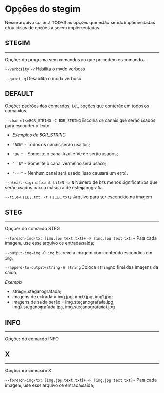# Opções do stegim

Nesse arquivo conterá TODAS as opções que estão sendo implementadas e/ou ideias de opções a serem implementadas.

## STEGIM
---------

Opções do programa sem comandos ou que precedem os comandos.

`--verbosity` `-v`	Habilita o modo verboso

`--quiet` `-q`	Desabilita o modo verboso

## DEFAULT

Opções padrões dos comandos, i.e., opções que conterão em todos os comandos.

`--channels=BGR_STRING` `-C BGR_STRING` Escolha de canais que serão usados para esconder o texto.

* *Exemplos de BGR_STRING*

* `"BGR"` - Todos os canais serão usados;

* `"BG-"` - Somente o canal Azul e Verde serão usados;

* `"--R"` - Somente o canal vermelho será usado;

* `"---"` - Nenhum canal será usado (isso causará um erro).

`--nleast-siginificant-bit=N` `-b N` Número de bits menos significativos que serão usados para a máscara de esteganografia.

`--file=FILE[.txt]` `-f FILE[.txt]` Arquivo para ser escondido na imagem

## STEG
-------

Opções do comando STEG

`--foreach-img-txt [img.jpg text.txt]+` `-F [img.jpg text.txt]+` Para cada imagem, use esse arquivo de entrada/saída;

`--output-img=img` `-O img` Escreve a imagem com conteúdo escondido em `img`.

`--append-to-output=string` `-A string` Coloca `string`no final das imagens da saída.

*Exemplo*

* string=.steganografada;
* imagens de entrada = img.jpg, img0.jpg, img1.jpg;
* imagens de saída serão = img.steganografada.jpg, img0.steganografada.jpg, img.steganografada1.jpg


## INFO
-------

Opções do comando INFO

## X
----

Opções do comando X

`--foreach-img-txt [img.jpg text.txt]+` `-F [img.jpg text.txt]+` Para cada imagem, use esse arquivo de entrada/saída;
